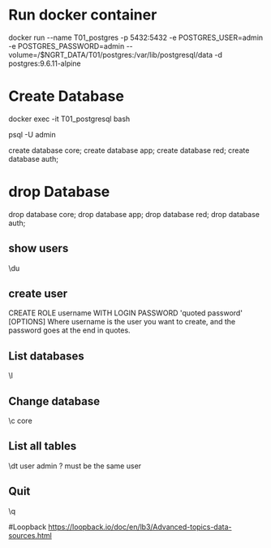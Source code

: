 # Run docker container
docker run --name T01_postgres -p 5432:5432 -e POSTGRES_USER=admin -e POSTGRES_PASSWORD=admin --volume=/$NGRT_DATA/T01/postgres:/var/lib/postgresql/data -d postgres:9.6.11-alpine

# Create Database 
docker exec -it T01_postgresql bash

psql -U admin

create database core;
  create database app;
create database red;
create database auth;

# drop Database 
drop database core;
drop database app;
drop database red;
drop database auth;

## show users
\du

## create user
CREATE ROLE username WITH LOGIN PASSWORD 'quoted password' [OPTIONS]
Where username is the user you want to create, and the password goes at the end in quotes. 

## List databases
\l

## Change database
\c core

## List all tables
\dt
user admin ?
must be the same user

## Quit 
\q

#Loopback 
https://loopback.io/doc/en/lb3/Advanced-topics-data-sources.html